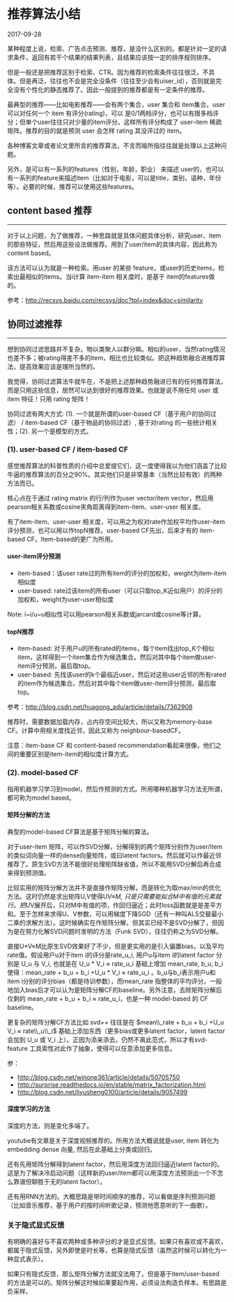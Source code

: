 # 推荐算法小结

2017-09-28

某种程度上说，检索、广告点击预测、推荐，是没什么区别的。都是针对一定的请求条件，返回有若干个结果的结果列表，且结果应该按一定的排序规则排序。

但是一般还是把推荐区别于检索、CTR。因为推荐的检索条件往往很泛，不具体。但是再泛，往往也不会是完全没条件（往往至少会有uiser_id），否则就是完全没有个性化的静态推荐了。因此一般提到的推荐都是有一定条件的推荐。

最典型的推荐——比如电影推荐——会有两个集合，user 集合和 item集合。user 可以对任何一个 item 有评分(rating)，可以 是0/1两档评分，也可以有限多档评分；但单个user往往只对少量的item评分。这样所有评分构成了 user-item 稀疏矩阵。推荐的目的就是预测 user 会怎样 rating 其没评过的 item。

各种博客文章或者论文里所言的推荐算法，不言而喻所指往往就是处理以上这种问题。

另外，是可以有一系列的features（性别，年龄，职业） 来描述 user的，也可以有一系列的feature来描述item（比如对于电影，可以是title，类别，语种，年份等）。必要的时候，推荐可以使用这些features。

## content based 推荐
---------------------

对于以上问题，为了做推荐，一种思路就是具体问题具体分析，研究user、item 的那些特征，然后用这些设法做推荐。用到了user/item的具体内容，因此称为 content based。

该方法可以认为就是一种检索。用user 的某些 feature，或user的历史items，检索出最相似的items。当i计算 item-item 相关度时，是基于 item的features做的。

参考：http://recsys.baidu.com/recsys/doc?tpl=index&doc=similarity

## 协同过滤推荐
---------------

想到协同过滤思路并不复杂。物以类聚人以群分嘛。相似的user，当然rating情况也差不多；被rating得差不多的item，相比也比较类似。把这种趋势融合进推荐算法，提高效果应该是理所当然的。

我觉得，协同过滤算法牛就牛在，不是把上述那种趋势融进已有的任何推荐算法，而是只用这些信息，居然可以达到很好的推荐效果。也就是说不用任何 user 或 item 特征！只用 rating 矩阵！

协同过滤有两大方式: (1). 一个就是所谓的user-based CF（基于用户的协同过滤） / item-based CF（基于物品的协同过滤）, 基于对rating 的一些统计相关性；(2). 另一个是模型的方式。

### (1). user-based CF / item-based CF

感觉推荐算法的科普性质的介绍中总爱提它们，这一度使得我以为他们涵盖了比较牛逼的推荐算法的百分之90%。其实他们只是非常基本（当然比较有效）的两种方法而已。

核心点在于通过 rating matrix 的行/列作为user vector/item vector，然后用pearson相关系数或cosine夹角距离得到item-item、user-user 相关度。

有了item-item、user-user 相关度，可以用之为权对rate作加权平均作user-item评分预测，也可以用以作topN推荐。user-based CF先出，后来才有的 item-based CF。Item-based的更广为所用。

#### user-item评分预测
- item-based：该user rate过的所有item的评分的加权和，weight为item-item 相似度
- user-based: rate过该item的所有user（可以只取top_K近似用户）的评分的加权和，weight为user-user相似度

Note: i~i/u~u相似性可以用pearson相关系数或jarcard或cosine等计算。

#### topN推荐
- item-based: 对于用户u的所有rated的items，每个item找出top_K个相似item，这样得到一个item集合作为候选集合。然后对其中每个item做user-item评分预测，最后取top。
- user-based: 先找该user的k个最临近user，然后对这些user近邻的所有rated的item作为候选集合。然后对其中每个item做user-item评分预测，最后取top。

参考：http://blog.csdn.net/huagong_adu/article/details/7362908

推荐时，需要数据加载内存，占内存空间比较大，所以又称为memory-base CF。计算中用相关度找近邻，因此又称为 neighbour-basedCF。

注意：item-base CF 和 content-based recommendation看起来很像，他们之间的重要区别是item-item的相似度计算方式。

###  (2). model-based CF

指用机器学习学习到model，然后作预测的方式。所用哪种机器学习方法无所谓，都可称为model based。

#### 矩阵分解的方法
典型的model-based CF算法是基于矩阵分解的算法。

对于user-item 矩阵，可以作SVD分解，分解得到的两个矩阵分别作为user/item 的类似词向量一样的dense向量矩阵，或曰latent factors。然后就可以作最近邻推荐了。原生SVD方法不能很好处理矩阵缺省值，所以不能用SVD分解后再合成来得到预测值。

比较实用的矩阵分解方法并不是直接作矩阵分解，而是转化为取max/min的优化方法。这时仍然是求出矩阵U,V使得U*V≈M, 只是只需要能拟合M中有值的元素就行。把U*V展开后，只对M中有值的项，作回归逼近；此时loss函数就是是差平方和。至于怎样来求得U、V参数，可以用梯度下降SGD（还有一种叫ALS交替最小二乘的求解方法）。这时候确实在作矩阵分解，但其实已经不是SVD分解了，但因为是在努力化解SVD问题时发明的方法（Funk SVD），往往仍称之为SVD分解。

直接U*V≈M比原生SVD效果好了不少，但是更实用的是引入偏置bias，以及平均rate值。假设用户u对于item i的评分是rate_u_i, 用户u与item i的latent factor 分别是 U_u 与 V_i, 也就是在 U_u * V_i ≈ rate_u_i 基础上增加 mean_rate, b_u, b_i 使得：mean_rate + b_u + b_i +U_u * V_i ≈ rate_u_i 。b_u与b_i表示用户u和item i分别的评分bias（都是待训参数），而mean_rate 指整体的平均评分。一般地加入bias后才可以认为是矩阵分解CF的baseline。另外注意，去除矩阵分解后仅剩的 mean_rate + b_u + b_i ≈ rate_u_i，也是一种 model-based 的 CF baseline。

更复杂的矩阵分解CF方法比如 svd++ 往往是在 $mean\\_rate + b_u + b_i +U_u  V_i ≈ rate\\_u\\_i$ 基础上添加东西（更多bias或更多latent factor，latent factor 会加到 U_u 或 V_i 上）。正因为添来添去，仍然不离此范式，所以才有svd-feature 工具索性对此作了抽象，使得可以任意添加更多信息。

参：
- http://blog.csdn.net/winone361/article/details/50705750
- http://surprise.readthedocs.io/en/stable/matrix_factorization.html
- http://blog.csdn.net/liyusheng0100/article/details/9057499

#### 深度学习的方法
深度的方法，则是变化多端了。

youtube有文章是关于深度视频推荐的。所用方法大概说就是user, item 转化为embedding dense 向量, 然后在此基础上分类或回归。

还有先用矩阵分解得到latent factor，然后用深度方法回归逼近latent factor的。这是为了解决冷启动问题（这样新的user/item都可以用深度方法预测出一个不怎么靠谱但聊胜于无的latent factor）。

还有用RNN方法的。大概思路是带时间顺序的推荐，可以看做是序列预测问题（比如音乐推荐，基于用户的按时间听歌记录，预测他愿意听的下一曲歌）。



### 关于隐式显式反馈

有明确的喜好与不喜欢两种或多种评分的才是显式反馈。如果只有喜欢或不喜欢，都属于隐式反馈，另外即使是时长等，也算是隐式反馈（虽然这时候可以转化为一种显式表示）。

如果只有隐式反馈，那么矩阵分解方法就没法用了。但是基于item/user-based 的方法是可以的。矩阵分解这时候如果要起作用，必须设法构造负样本。有思路是负采样。
